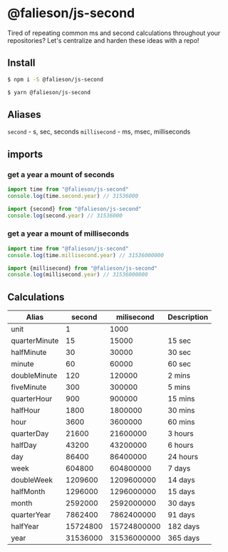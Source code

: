 # @falieson/js-second

Tired of repeating common ms and second calculations throughout your repositories? Let's centralize and harden these ideas with a repo!

## Install

```bash
$ npm i -S @falieson/js-second
```

```bash
$ yarn @falieson/js-second
```

## Aliases

`second` - s, sec, seconds
`millisecond` - ms, msec, milliseconds

## imports

### get a year a mount of seconds

```js
import time from "@falieson/js-second"
console.log(time.second.year) // 31536000
```

```js
import {second} from "@falieson/js-second"
console.log(second.year) // 31536000
```

### get a year a mount of milliseconds

```js
import time from "@falieson/js-second"
console.log(time.millisecond.year) // 31536000000
```

```js
import {millisecond} from "@falieson/js-second"
console.log(millisecond.year) // 31536000000
```

## Calculations

| Alias         | second   | milisecond  | Description |
|---------------|----------|-------------|-------------|
| unit          | 1        | 1000        |             |
| quarterMinute | 15       | 15000       | 15 sec      |
| halfMinute    | 30       | 30000       | 30 sec      |
| minute        | 60       | 60000       | 60 sec      |
| doubleMinute  | 120      | 120000      | 2 mins      |
| fiveMinute    | 300      | 300000      | 5 mins      |
| quarterHour   | 900      | 900000      | 15 mins     |
| halfHour      | 1800     | 1800000     | 30 mins     |
| hour          | 3600     | 3600000     | 60 mins     |
| quarterDay    | 21600    | 21600000    | 3 hours     |
| halfDay       | 43200    | 43200000    | 6 hours     |
| day           | 86400    | 86400000    | 24 hours    |
| week          | 604800   | 604800000   | 7 days      |
| doubleWeek    | 1209600  | 1209600000  | 14 days     |
| halfMonth     | 1296000  | 1296000000  | 15 days     |
| month         | 2592000  | 2592000000  | 30 days     |
| quarterYear   | 7862400  | 7862400000  | 91 days     |
| halfYear      | 15724800 | 15724800000 | 182 days    |
| year          | 31536000 | 31536000000 | 365 days    |
